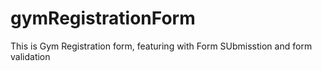 # gymRegistrationForm
This is Gym Registration form, featuring with Form SUbmisstion and form validation 
